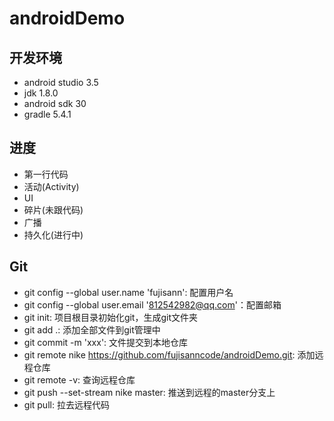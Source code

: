 # androidDemo
## 开发环境
- android studio 3.5
- jdk 1.8.0
- android sdk 30
- gradle 5.4.1
## 进度
- 第一行代码
- 活动(Activity)
- UI
- 碎片(未跟代码)
- 广播
- 持久化(进行中)
## Git
- git config --global user.name 'fujisann': 配置用户名
- git config --global user.email '812542982@qq.com'：配置邮箱
- git init: 项目根目录初始化git，生成git文件夹
- git add .: 添加全部文件到git管理中
- git commit -m 'xxx': 文件提交到本地仓库
- git remote nike https://github.com/fujisanncode/androidDemo.git: 添加远程仓库
- git remote -v: 查询远程仓库
- git push --set-stream nike master: 推送到远程的master分支上
- git pull: 拉去远程代码